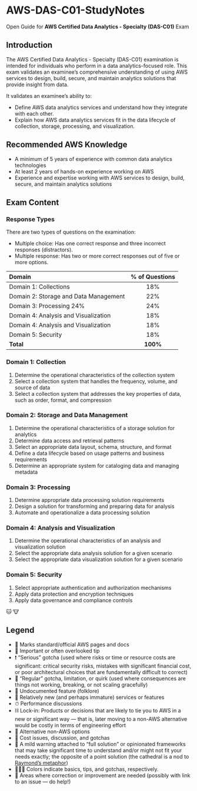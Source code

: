 # AWS-DAS-C01-StudyNotes
Open Guide for **AWS Certified Data Analytics - Specialty (DAS-C01)** Exam

## Introduction
The AWS Certified Data Analytics - Specialty (DAS-C01) examination is intended for individuals who perform in a
data analytics-focused role. This exam validates an examinee’s comprehensive understanding of using AWS
services to design, build, secure, and maintain analytics solutions that provide insight from data.

It validates an examinee’s ability to:
* Define AWS data analytics services and understand how they integrate with each other.
* Explain how AWS data analytics services fit in the data lifecycle of collection, storage, processing, and
visualization.

## Recommended AWS Knowledge

* A minimum of 5 years of experience with common data analytics technologies
* At least 2 years of hands-on experience working on AWS
* Experience and expertise working with AWS services to design, build, secure, and maintain analytics
solutions

## Exam Content
### Response Types
There are two types of questions on the examination:
* Multiple choice: Has one correct response and three incorrect responses (distractors).
* Multiple response: Has two or more correct responses out of five or more options. 

|   Domain | % of Questions  | 
| :------------ | :------------: |
|  Domain 1: Collections |  18% |
|  Domain 2: Storage and Data Management |  22% |
| Domain 3: Processing 24% | 24% |
| Domain 4: Analysis and Visualization | 18%  |
| Domain 4: Analysis and Visualization | 18%  |
| Domain 5: Security | 18% |
| **Total** | **100%** |

### Domain 1: Collection
1. Determine the operational characteristics of the collection system
2. Select a collection system that handles the frequency, volume, and source of data
3. Select a collection system that addresses the key properties of data, such as order, format, and compression

### Domain 2: Storage and Data Management
1. Determine the operational characteristics of a storage solution for analytics
2. Determine data access and retrieval patterns
3. Select an appropriate data layout, schema, structure, and format
4. Define a data lifecycle based on usage patterns and business requirements
5. Determine an appropriate system for cataloging data and managing metadata

### Domain 3: Processing
1. Determine appropriate data processing solution requirements
2. Design a solution for transforming and preparing data for analysis
3. Automate and operationalize a data processing solution

### Domain 4: Analysis and Visualization
1. Determine the operational characteristics of an analysis and visualization solution
2. Select the appropriate data analysis solution for a given scenario
3. Select the appropriate data visualization solution for a given scenario

### Domain 5: Security
1. Select appropriate authentication and authorization mechanisms
2. Apply data protection and encryption techniques
3. Apply data governance and compliance controls

🐱
:cow:

Legend
------

-	📒 Marks standard/official AWS pages and docs
-	🔹 Important or often overlooked tip
-	❗ “Serious” gotcha (used where risks or time or resource costs are significant: critical security risks, mistakes with significant financial cost, or poor architectural choices that are fundamentally difficult to correct)
-	🔸 “Regular” gotcha, limitation, or quirk (used where consequences are things not working, breaking, or not scaling gracefully)
-	📜 Undocumented feature (folklore)
-	🐥 Relatively new (and perhaps immature) services or features
-	⏱ Performance discussions
-	⛓ Lock-in: Products or decisions that are likely to tie you to AWS in a new or significant way — that is, later moving to a non-AWS alternative would be costly in terms of engineering effort
-	🚪 Alternative non-AWS options
-	💸 Cost issues, discussion, and gotchas
-	🕍 A mild warning attached to “full solution” or opinionated frameworks that may take significant time to understand and/or might not fit your needs exactly; the opposite of a point solution (the cathedral is a nod to [Raymond’s metaphor](https://en.wikipedia.org/wiki/The_Cathedral_and_the_Bazaar)\)
-	📗📘📙 Colors indicate basics, tips, and gotchas, respectively.
-	🚧 Areas where correction or improvement are needed (possibly with link to an issue — do help!)

